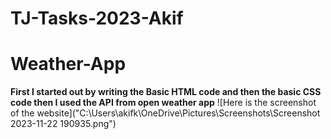 # TJ-Tasks-2023-Akif
# Weather-App
**First I started out by writing the Basic HTML code and then the basic CSS code then I used the API from open weather app**
![Here is the screenshot of the website]("C:\Users\akifk\OneDrive\Pictures\Screenshots\Screenshot 2023-11-22 190935.png")
